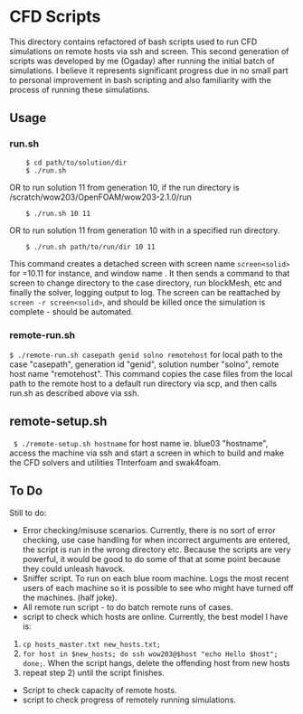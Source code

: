 # CFD Scripts

This directory contains refactored of bash scripts used to run CFD simulations on remote hosts via ssh and screen. This second generation of scripts was developed by me (Ogaday) after running the initial batch of simulations. I believe it represents significant progress due in no small part to personal improvement in bash scripting and also familiarity with the process of running these simulations.

## Usage

### run.sh

```
    $ cd path/to/solution/dir 
    $ ./run.sh
```
OR to run solution 11 from generation 10, if the run directory is /scratch/wow203/OpenFOAM/wow203-2.1.0/run
```
    $ ./run.sh 10 11
```
OR to run solution 11 from generation 10 with in a specified run directory.
```
    $ ./run.sh path/to/run/dir 10 11
```
This command creates a detached screen with screen name ```screen<solid>``` for <solid>=10.11 for instance, and window name <solid>. It then sends a command to that screen to change directory to the case directory, run blockMesh, etc and finally the solver, logging output to log. The screen can be reattached by ```screen -r screen<solid>```, and should be killed once the simulation is complete - should be automated.

### remote-run.sh

``` $ ./remote-run.sh casepath genid solno remotehost ```
for local path to the case "casepath", generation id "genid", solution number "solno", remote host name "remotehost". This command copies the case files from the local path to the remote host to a default run directory via scp, and then calls run.sh as described above via ssh.

## remote-setup.sh
``` $ ./remote-setup.sh hostname```
for host name ie. blue03 "hostname", access the machine via ssh and start a screen in which to build and make the CFD solvers and utilities TInterfoam and swak4foam.

## To Do

Still to do:
 - Error checking/misuse scenarios. Currently, there is no sort of error checking, use case handling for when incorrect arguments are entered, the script is run in the wrong directory etc. Because the scripts are very powerful, it would be good to do some of that at some point because they could unleash havock.
 - Sniffer script. To run on each blue room machine. Logs the most recent users of each machine so it is possible to see who might have turned off the machines. (half joke).
 - All remote run script - to do batch remote runs of cases.
 - script to check which hosts are online. Currently, the best model I have is:
1) ```cp hosts_master.txt new_hosts.txt;```
2) ```for host in $new_hosts; do ssh wow203@$host "echo Hello $host"; done;```. When the script hangs, delete the offending host from new hosts
3) repeat step 2) until the script finishes.
 - Script to check capacity of remote hosts.
 - script to check progress of remotely running simulations.
